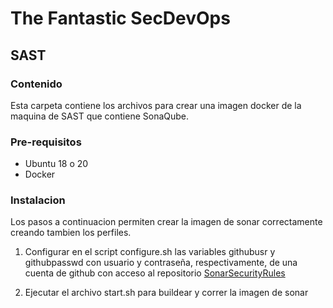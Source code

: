 # The Fantastic SecDevOps
## SAST

### Contenido
Esta carpeta contiene los archivos para crear una imagen docker de la maquina de SAST que contiene SonaQube.

### Pre-requisitos
- Ubuntu 18 o 20
- Docker

### Instalacion
Los pasos a continuacion permiten crear la imagen de sonar correctamente creando tambien los perfiles.

1) Configurar en el script configure.sh las variables githubusr y githubpasswd con usuario y contraseña, respectivamente, de una cuenta de github con acceso al repositorio [SonarSecurityRules](https://github.com/badBounty/SonarSecurityRules)

2) Ejecutar el archivo start.sh para buildear y correr la imagen de sonar

